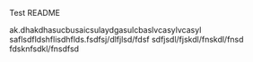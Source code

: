 Test README

ak.dhakdhasucbusaicsulaydgasulcbaslvcasylvcasyl
saflsdfldshflisdhflds.fsdfsj/dlfjlsd/fdsf
sdfjsdl/fjskdl/fnskdl/fnsd
fdsknfsdkl/fnsdfsd
